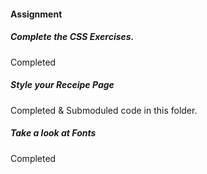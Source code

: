 #### Assignment

##### Complete the CSS Exercises.
  Completed

##### Style your Receipe Page
  Completed & Submoduled code in this folder.

##### Take a look at Fonts
  Completed